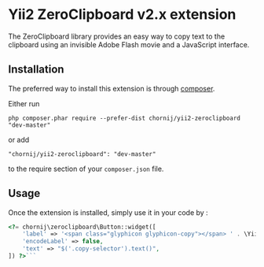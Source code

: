 Yii2 ZeroClipboard v2.x extension
=================================
The ZeroClipboard library provides an easy way to copy text to the clipboard using an invisible Adobe Flash movie and a JavaScript interface.

Installation
------------

The preferred way to install this extension is through [composer](http://getcomposer.org/download/).

Either run

```
php composer.phar require --prefer-dist chornij/yii2-zeroclipboard "dev-master"
```

or add

```
"chornij/yii2-zeroclipboard": "dev-master"
```

to the require section of your `composer.json` file.


Usage
-----

Once the extension is installed, simply use it in your code by  :

```php
<?= chornij\zeroclipboard\Button::widget([
    'label' => '<span class="glyphicon glyphicon-copy"></span> ' . \Yii::t('app', 'Copy'),
    'encodeLabel' => false,
    'text' => "$('.copy-selector').text()",
]) ?>```
